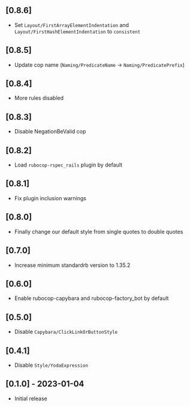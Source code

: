 ## [0.8.6]
- Set `Layout/FirstArrayElementIndentation` and `Layout/FirstHashElementIndentation` to `consistent`

## [0.8.5]
- Update cop name (`Naming/PredicateName` -> `Naming/PredicatePrefix`)

## [0.8.4]
- More rules disabled 

## [0.8.3]
- Disable NegationBeValid cop

## [0.8.2]
- Load `rubocop-rspec_rails` plugin by default

## [0.8.1]
- Fix plugin inclusion warnings

## [0.8.0]

- Finally change our default style from single quotes to double quotes

## [0.7.0]

- Increase minimum standardrb version to 1.35.2

## [0.6.0]

- Enable rubocop-capybara and rubocop-factory_bot by default

## [0.5.0]

- Disable `Capybara/ClickLinkOrButtonStyle`

## [0.4.1]

- Disable `Style/YodaExpression`

## [0.1.0] - 2023-01-04

- Initial release
